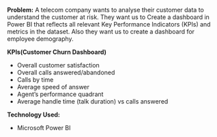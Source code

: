 **Problem:**
A telecom company wants to analyse their customer data to understand the customer at risk. They want us to Create a dashboard in Power BI that reflects all relevant Key Performance Indicators (KPIs) and metrics in the dataset.
Also they want us to create a dashboard for employee demography.

**KPIs(Customer Churn Dashboard)**
- Overall customer satisfaction
- Overall calls answered/abandoned
- Calls by time
- Average speed of answer
- Agent’s performance quadrant
- Average handle time (talk duration) vs calls answered

**Technology Used:**
- Microsoft Power BI
